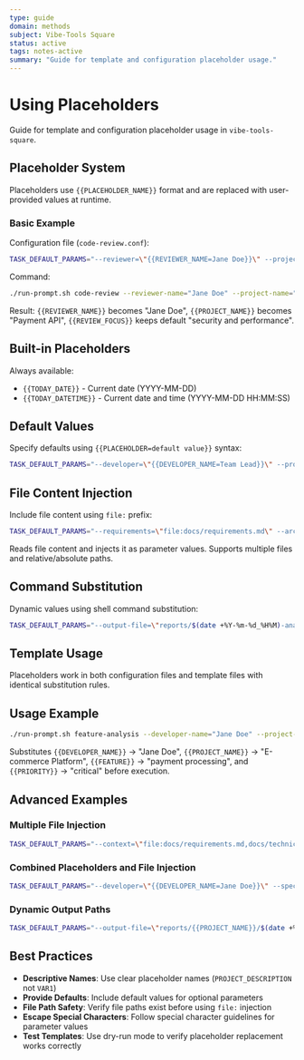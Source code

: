 ```yaml
---
type: guide
domain: methods
subject: Vibe-Tools Square
status: active
tags: notes-active
summary: "Guide for template and configuration placeholder usage."
---
```

# Using Placeholders

Guide for template and configuration placeholder usage in `vibe-tools-square`.

## Placeholder System

Placeholders use `{{PLACEHOLDER_NAME}}` format and are replaced with user-provided values at runtime.

### Basic Example

Configuration file (`code-review.conf`):
```bash
TASK_DEFAULT_PARAMS="--reviewer=\"{{REVIEWER_NAME=Jane Doe}}\" --project=\"{{PROJECT_NAME=Current Project}}\" --focus=\"{{REVIEW_FOCUS=security and performance}}\""
```

Command:
```bash
./run-prompt.sh code-review --reviewer-name="Jane Doe" --project-name="Payment API"
```

Result: `{{REVIEWER_NAME}}` becomes "Jane Doe", `{{PROJECT_NAME}}` becomes "Payment API", `{{REVIEW_FOCUS}}` keeps default "security and performance".

## Built-in Placeholders

Always available:
- `{{TODAY_DATE}}` - Current date (YYYY-MM-DD)
- `{{TODAY_DATETIME}}` - Current date and time (YYYY-MM-DD HH:MM:SS)

## Default Values

Specify defaults using `{{PLACEHOLDER=default value}}` syntax:

```bash
TASK_DEFAULT_PARAMS="--developer=\"{{DEVELOPER_NAME=Team Lead}}\" --project=\"{{PROJECT_NAME=Main Application}}\" --priority=\"{{PRIORITY=medium}}\" --deadline=\"{{DEADLINE=end of sprint}}\""
```

## File Content Injection

Include file content using `file:` prefix:

```bash
TASK_DEFAULT_PARAMS="--requirements=\"file:docs/requirements.md\" --architecture=\"file:docs/architecture.md\" --current-status=\"file:CHANGELOG.md\""
```

Reads file content and injects it as parameter values. Supports multiple files and relative/absolute paths.

## Command Substitution

Dynamic values using shell command substitution:

```bash
TASK_DEFAULT_PARAMS="--output-file=\"reports/$(date +%Y-%m-%d_%H%M)-analysis.md\" --build-number=\"$(git rev-parse --short HEAD)\" --branch=\"$(git branch --show-current)\""
```

## Template Usage

Placeholders work in both configuration files and template files with identical substitution rules.

## Usage Example

```bash
./run-prompt.sh feature-analysis --developer-name="Jane Doe" --project-name="E-commerce Platform" --feature="payment processing" --priority="critical"
```

Substitutes `{{DEVELOPER_NAME}}` → "Jane Doe", `{{PROJECT_NAME}}` → "E-commerce Platform", `{{FEATURE}}` → "payment processing", and `{{PRIORITY}}` → "critical" before execution.

## Advanced Examples

### Multiple File Injection
```bash
TASK_DEFAULT_PARAMS="--context=\"file:docs/requirements.md,docs/technical-specs.md,CHANGELOG.md\""
```

### Combined Placeholders and File Injection
```bash
TASK_DEFAULT_PARAMS="--developer=\"{{DEVELOPER_NAME=Jane Doe}}\" --specs=\"file:{{SPEC_FILE=docs/specs.md}}\" --deadline=\"{{DEADLINE=end of sprint}}\""
```

### Dynamic Output Paths
```bash
TASK_DEFAULT_PARAMS="--output-file=\"reports/{{PROJECT_NAME}}/$(date +%Y-%m-%d_%H%M)-analysis.md\""
```

## Best Practices

- **Descriptive Names**: Use clear placeholder names (`PROJECT_DESCRIPTION` not `VAR1`)
- **Provide Defaults**: Include default values for optional parameters
- **File Path Safety**: Verify file paths exist before using `file:` injection
- **Escape Special Characters**: Follow special character guidelines for parameter values
- **Test Templates**: Use dry-run mode to verify placeholder replacement works correctly
